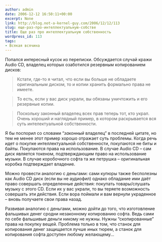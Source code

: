 ```yaml
---
author: admin
date: 2006-12-12 16:50:11+00:00
excerpt: None
link: http://blog.not-a-kernel-guy.com/2006/12/12/113
slug: еще-раз-про-интеллектуальную-собстве
title: Еще раз про интеллектуальную собственность
wordpress_id: 113
tags:
- Всякая всячина
---
```


Попался интересный кусок из переписки. Обсуждается случай кражи Audio CD, владелец которых озаботился резервным копированием дисков:

> Кстати, где-то я читал, что если вы больше не обладаете оригинальным диском, то и копии хранить формально права не имеете.

> То есть, если у вас диск украли, вы обязаны уничтожить и его резервные копии.

> Поскольку законный владелец всех прав теперь тот, кто украл. Очень хороший и наглядный пример, в котором раскрывается вся суть интелектуальной собственности.

Я бы поспорил со словами “_законный_ владелец” в последней цитате, но тем не менее этот пример хорошо отражает суть проблемы. Когда речь идет о покупке интеллектуальной собственности, покупаются не биты и байты. Покупаются права на использование. В случае Audio CD – сам диск является токеном, подтверждающим право на использование музыки. В случае коробочного софта та же петрушка – оригинальная коробка подтверждает владение.

Можно провести аналогию с деньгами: сами купюры также бесполезны как Audio CD диск (если вы не аудиофил) однако обладание ими даёт право совершать определенные действия: покупать товары/слушать музыку с этого CD. Если их у вас украли, то вы теряете возможность совершать эти действия. Если вора поймали и вам вернули украденное – вновь получаете свои права назад.

Развивая аналогию с деньгами, можно дойти до того, что изготовление фальшивых денег сродни незаконному копированию софта. Ведь сами по себе фальшивые деньги никому не нужны. Нужны “скопированные” права на покупку вещей. Проблема только в том, что станок для копирования денег защищается лучше иных тюрем, а станок для копирования софта доступен любому желающему...
